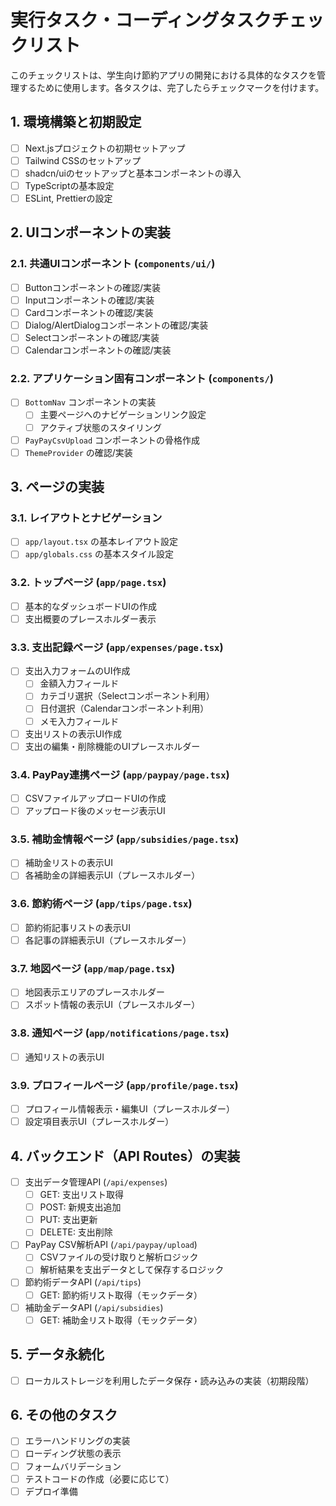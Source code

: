# 実行タスク・コーディングタスクチェックリスト

このチェックリストは、学生向け節約アプリの開発における具体的なタスクを管理するために使用します。各タスクは、完了したらチェックマークを付けます。

## 1. 環境構築と初期設定

-   [ ] Next.jsプロジェクトの初期セットアップ
-   [ ] Tailwind CSSのセットアップ
-   [ ] shadcn/uiのセットアップと基本コンポーネントの導入
-   [ ] TypeScriptの基本設定
-   [ ] ESLint, Prettierの設定

## 2. UIコンポーネントの実装

### 2.1. 共通UIコンポーネント (`components/ui/`)

-   [ ] Buttonコンポーネントの確認/実装
-   [ ] Inputコンポーネントの確認/実装
-   [ ] Cardコンポーネントの確認/実装
-   [ ] Dialog/AlertDialogコンポーネントの確認/実装
-   [ ] Selectコンポーネントの確認/実装
-   [ ] Calendarコンポーネントの確認/実装

### 2.2. アプリケーション固有コンポーネント (`components/`)

-   [ ] `BottomNav` コンポーネントの実装
    -   [ ] 主要ページへのナビゲーションリンク設定
    -   [ ] アクティブ状態のスタイリング
-   [ ] `PayPayCsvUpload` コンポーネントの骨格作成
-   [ ] `ThemeProvider` の確認/実装

## 3. ページの実装

### 3.1. レイアウトとナビゲーション

-   [ ] `app/layout.tsx` の基本レイアウト設定
-   [ ] `app/globals.css` の基本スタイル設定

### 3.2. トップページ (`app/page.tsx`)

-   [ ] 基本的なダッシュボードUIの作成
-   [ ] 支出概要のプレースホルダー表示

### 3.3. 支出記録ページ (`app/expenses/page.tsx`)

-   [ ] 支出入力フォームのUI作成
    -   [ ] 金額入力フィールド
    -   [ ] カテゴリ選択（Selectコンポーネント利用）
    -   [ ] 日付選択（Calendarコンポーネント利用）
    -   [ ] メモ入力フィールド
-   [ ] 支出リストの表示UI作成
-   [ ] 支出の編集・削除機能のUIプレースホルダー

### 3.4. PayPay連携ページ (`app/paypay/page.tsx`)

-   [ ] CSVファイルアップロードUIの作成
-   [ ] アップロード後のメッセージ表示UI

### 3.5. 補助金情報ページ (`app/subsidies/page.tsx`)

-   [ ] 補助金リストの表示UI
-   [ ] 各補助金の詳細表示UI（プレースホルダー）

### 3.6. 節約術ページ (`app/tips/page.tsx`)

-   [ ] 節約術記事リストの表示UI
-   [ ] 各記事の詳細表示UI（プレースホルダー）

### 3.7. 地図ページ (`app/map/page.tsx`)

-   [ ] 地図表示エリアのプレースホルダー
-   [ ] スポット情報の表示UI（プレースホルダー）

### 3.8. 通知ページ (`app/notifications/page.tsx`)

-   [ ] 通知リストの表示UI

### 3.9. プロフィールページ (`app/profile/page.tsx`)

-   [ ] プロフィール情報表示・編集UI（プレースホルダー）
-   [ ] 設定項目表示UI（プレースホルダー）

## 4. バックエンド（API Routes）の実装

-   [ ] 支出データ管理API (`/api/expenses`)
    -   [ ] GET: 支出リスト取得
    -   [ ] POST: 新規支出追加
    -   [ ] PUT: 支出更新
    -   [ ] DELETE: 支出削除
-   [ ] PayPay CSV解析API (`/api/paypay/upload`)
    -   [ ] CSVファイルの受け取りと解析ロジック
    -   [ ] 解析結果を支出データとして保存するロジック
-   [ ] 節約術データAPI (`/api/tips`)
    -   [ ] GET: 節約術リスト取得（モックデータ）
-   [ ] 補助金データAPI (`/api/subsidies`)
    -   [ ] GET: 補助金リスト取得（モックデータ）

## 5. データ永続化

-   [ ] ローカルストレージを利用したデータ保存・読み込みの実装（初期段階）

## 6. その他のタスク

-   [ ] エラーハンドリングの実装
-   [ ] ローディング状態の表示
-   [ ] フォームバリデーション
-   [ ] テストコードの作成（必要に応じて）
-   [ ] デプロイ準備
